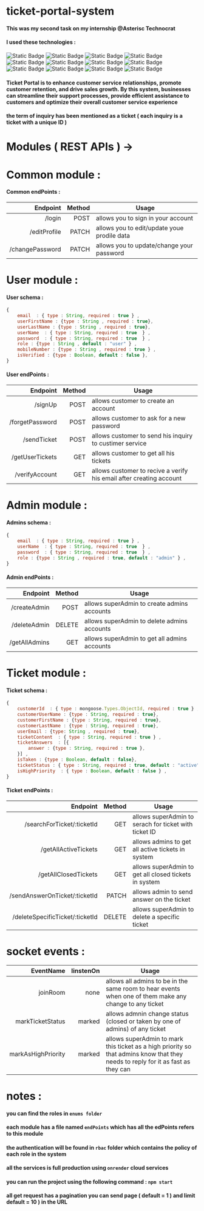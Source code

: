 # ticket-portal-system

#### This was my second task on my internship @Asterisc Technocrat 

#### I used these technologies :
![Static Badge](https://img.shields.io/badge/5.1.1-bcrypt-red)
![Static Badge](https://img.shields.io/badge/16.3.1-dotenv-yellow)
![Static Badge](https://img.shields.io/badge/4.18.2-express-blue)
![Static Badge](https://img.shields.io/badge/17.10.1-joi-green)
![Static Badge](https://img.shields.io/badge/9.0.2-jsonwebtoken-purple)
![Static Badge](https://img.shields.io/badge/7.0.4-mongoose-white)
![Static Badge](https://img.shields.io/badge/20.5.0-node-darkgreen)
![Static Badge](https://img.shields.io/badge/6.9.4-nodemailer-orange)
![Static Badge](https://img.shields.io/badge/3.0.1-nodemon-09c)
![Static Badge](https://img.shields.io/badge/socket.io-4.7.2-03E)
![Static Badge](https://img.shields.io/badge/easy_rbac-3.2.0-08A)
![Static Badge](https://img.shields.io/badge/cors-2.8.5-0f3)



#### Ticket Portal is to enhance customer service relationships, promote customer retention, and drive sales growth. By this system, businesses can streamline their support processes, provide efficient assistance to customers and optimize their overall customer service experience

#### the term of inquiry has been mentioned as a ticket ( each inquiry is a ticket with a unique ID )

# Modules ( REST APIs ) -> 

# Common module :

#### Common endPoints : 

|Endpoint|Method|Usage
|-------:|-----:|-----
|/login|POST|allows you to sign in your account
|/editProfile|PATCH|allows you to edit/update youe prodile data
|/changePassword|PATCH|allows you to update/change your password


# User module :

#### User schema : 

```JavaScript
{
    email  : { type : String, required : true } , 
    userFirstName : {type : String , required : true},
    userLastName : {type : String , required : true},
    userName  : { type : String, required : true  } , 
    password  : { type : String, required : true  } , 
    role : {type : String , default : "user" } ,
    mobileNumber : {type : String , required : true } ,
    isVerified : {type : Boolean, default : false },
}

```

#### User endPoints : 

|Endpoint|Method|Usage
|-------:|-----:|-----
|/signUp|POST|allows customer to create an account 
|/forgetPassword|POST|allows customer to ask for a new password
|/sendTicket|POST|allows customer to send his inquiry to custimer service 
|/getUserTickets|GET|allows customer to get all his tickets 
|/verifyAccount|GET|allows customer to recive a verify his email after creating account


# Admin module :

#### Admins schema : 

```JavaScript
{
    email  : { type : String, required : true } , 
    userName  : { type : String, required : true  } , 
    password  : { type : String, required : true  } , 
    role : {type : String , required : true, default : "admin" } ,
}

```

#### Admin endPoints : 

|Endpoint|Method|Usage
|-------:|-----:|-----
|/createAdmin|POST|allows superAdmin to create admins accounts 
|/deleteAdmin|DELETE|allows superAdmin to delete admins accounts  
|/getAllAdmins|GET|allows superAdmin to get all admins accounts  


# Ticket module :

#### Ticket schema : 

```JavaScript
{
    customerId  : { type : mongoose.Types.ObjectId, required : true } , 
    customerUserName : {type : String, required : true},
    customerFirstName : {type : String, required : true},
    customerLastName : {type : String, required : true},
    userEmail : {type: String , required : true},
    ticketContent  : { type : String, required : true } , 
    ticketAnswers  : [{
        answer : {type : String, required : true },
    }] , 
    isTaken : {type : Boolean, default : false},
    ticketStatus : { type : String, required : true, default : "active"} , // ( active , closed )
    isHighPriority  : { type : Boolean, default : false } , 
}

```

#### Ticket endPoints : 

|Endpoint|Method|Usage
|-------:|-----:|-----
|/searchForTicket/:ticketId|GET|allows superAdmin to serach for ticket with ticket ID 
|/getAllActiveTickets|GET|allows admins to get all active tickets in system 
|/getAllClosedTickets|GET|allows superAdmin to get all closed tickets in system 
|/sendAnswerOnTicket/:ticketId|PATCH|allows admin to send answer on the ticket 
|/deleteSpecificTicket/:ticketId|DELETE|allows superAdmin to delete a specific ticket  


# socket events :
|EventName|linstenOn|Usage
|-------:|-----:|-----
|joinRoom|none|allows all admins to be in the same room to hear events when one of them make any change to any ticket 
|markTicketStatus|marked|allows admnin change status (closed or taken by one of admins) of any ticket 
|markAsHighPriority|marked|allows superAdmin to mark this ticket as a high priority so that admins know that they needs to reply for it as fast as they can 




# notes :
#### you can find the roles in `enums folder`

#### each module has a file named `endPoints` which has all the edPoints refers to this module 

#### the authentication will be found in `rbac` folder which contains the policy of each role in the system

#### all the services is full production using `onrender` cloud services

#### you can run the project using the following command : `npm start`

#### all get request has a pagination you can send page ( default = 1 ) and limit default = 10 ) in the URL 
